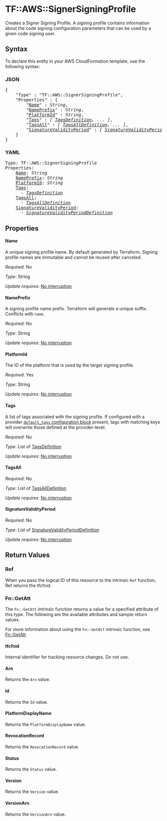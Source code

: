 # TF::AWS::SignerSigningProfile

Creates a Signer Signing Profile. A signing profile contains information about the code signing configuration parameters that can be used by a given code signing user.

## Syntax

To declare this entity in your AWS CloudFormation template, use the following syntax:

### JSON

<pre>
{
    "Type" : "TF::AWS::SignerSigningProfile",
    "Properties" : {
        "<a href="#name" title="Name">Name</a>" : <i>String</i>,
        "<a href="#nameprefix" title="NamePrefix">NamePrefix</a>" : <i>String</i>,
        "<a href="#platformid" title="PlatformId">PlatformId</a>" : <i>String</i>,
        "<a href="#tags" title="Tags">Tags</a>" : <i>[ <a href="tagsdefinition.md">TagsDefinition</a>, ... ]</i>,
        "<a href="#tagsall" title="TagsAll">TagsAll</a>" : <i>[ <a href="tagsalldefinition.md">TagsAllDefinition</a>, ... ]</i>,
        "<a href="#signaturevalidityperiod" title="SignatureValidityPeriod">SignatureValidityPeriod</a>" : <i>[ <a href="signaturevalidityperioddefinition.md">SignatureValidityPeriodDefinition</a>, ... ]</i>
    }
}
</pre>

### YAML

<pre>
Type: TF::AWS::SignerSigningProfile
Properties:
    <a href="#name" title="Name">Name</a>: <i>String</i>
    <a href="#nameprefix" title="NamePrefix">NamePrefix</a>: <i>String</i>
    <a href="#platformid" title="PlatformId">PlatformId</a>: <i>String</i>
    <a href="#tags" title="Tags">Tags</a>: <i>
      - <a href="tagsdefinition.md">TagsDefinition</a></i>
    <a href="#tagsall" title="TagsAll">TagsAll</a>: <i>
      - <a href="tagsalldefinition.md">TagsAllDefinition</a></i>
    <a href="#signaturevalidityperiod" title="SignatureValidityPeriod">SignatureValidityPeriod</a>: <i>
      - <a href="signaturevalidityperioddefinition.md">SignatureValidityPeriodDefinition</a></i>
</pre>

## Properties

#### Name

A unique signing profile name. By default generated by Terraform. Signing profile names are immutable and cannot be reused after canceled.

_Required_: No

_Type_: String

_Update requires_: [No interruption](https://docs.aws.amazon.com/AWSCloudFormation/latest/UserGuide/using-cfn-updating-stacks-update-behaviors.html#update-no-interrupt)

#### NamePrefix

A signing profile name prefix. Terraform will generate a unique suffix. Conflicts with `name`.

_Required_: No

_Type_: String

_Update requires_: [No interruption](https://docs.aws.amazon.com/AWSCloudFormation/latest/UserGuide/using-cfn-updating-stacks-update-behaviors.html#update-no-interrupt)

#### PlatformId

The ID of the platform that is used by the target signing profile.

_Required_: Yes

_Type_: String

_Update requires_: [No interruption](https://docs.aws.amazon.com/AWSCloudFormation/latest/UserGuide/using-cfn-updating-stacks-update-behaviors.html#update-no-interrupt)

#### Tags

A list of tags associated with the signing profile. If configured with a provider [`default_tags` configuration block](/docs/providers/aws/index.html#default_tags-configuration-block) present, tags with matching keys will overwrite those defined at the provider-level.

_Required_: No

_Type_: List of <a href="tagsdefinition.md">TagsDefinition</a>

_Update requires_: [No interruption](https://docs.aws.amazon.com/AWSCloudFormation/latest/UserGuide/using-cfn-updating-stacks-update-behaviors.html#update-no-interrupt)

#### TagsAll

_Required_: No

_Type_: List of <a href="tagsalldefinition.md">TagsAllDefinition</a>

_Update requires_: [No interruption](https://docs.aws.amazon.com/AWSCloudFormation/latest/UserGuide/using-cfn-updating-stacks-update-behaviors.html#update-no-interrupt)

#### SignatureValidityPeriod

_Required_: No

_Type_: List of <a href="signaturevalidityperioddefinition.md">SignatureValidityPeriodDefinition</a>

_Update requires_: [No interruption](https://docs.aws.amazon.com/AWSCloudFormation/latest/UserGuide/using-cfn-updating-stacks-update-behaviors.html#update-no-interrupt)

## Return Values

### Ref

When you pass the logical ID of this resource to the intrinsic `Ref` function, Ref returns the tfcfnid.

### Fn::GetAtt

The `Fn::GetAtt` intrinsic function returns a value for a specified attribute of this type. The following are the available attributes and sample return values.

For more information about using the `Fn::GetAtt` intrinsic function, see [Fn::GetAtt](https://docs.aws.amazon.com/AWSCloudFormation/latest/UserGuide/intrinsic-function-reference-getatt.html).

#### tfcfnid

Internal identifier for tracking resource changes. Do not use.

#### Arn

Returns the <code>Arn</code> value.

#### Id

Returns the <code>Id</code> value.

#### PlatformDisplayName

Returns the <code>PlatformDisplayName</code> value.

#### RevocationRecord

Returns the <code>RevocationRecord</code> value.

#### Status

Returns the <code>Status</code> value.

#### Version

Returns the <code>Version</code> value.

#### VersionArn

Returns the <code>VersionArn</code> value.


